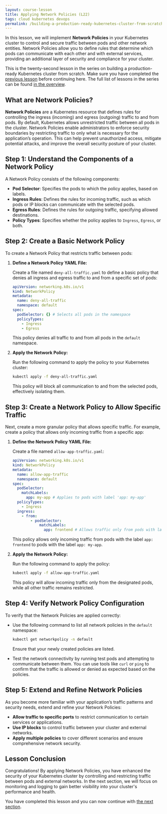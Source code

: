 ```yaml
---
layout: course-lesson
title: Applying Network Policies (L22)
tags: cloud kubernetes devops
permalink: /building-a-production-ready-kubernetes-cluster-from-scratch/lesson-22
---
```


In this lesson, we will implement **Network Policies** in your Kubernetes
cluster to control and secure traffic between pods and other network entities.
Network Policies allow you to define rules that determine which pods can
communicate with each other and with external services, providing an additional
layer of security and compliance for your cluster.

This is the twenty-second lesson in the series on building a production-ready
Kubernetes cluster from scratch. Make sure you have completed the
[previous lesson](/building-a-production-ready-kubernetes-cluster-from-scratch/lesson-21)
before continuing here. The full list of lessons in the series can be found
[in the overview](/building-a-production-ready-kubernetes-cluster-from-scratch).

## What are Network Policies?

**Network Policies** are a Kubernetes resource that defines rules for
controlling the ingress (incoming) and egress (outgoing) traffic to and from
pods. By default, Kubernetes allows unrestricted traffic between all pods in the
cluster. Network Policies enable administrators to enforce security boundaries
by restricting traffic to only what is necessary for the application’s
operation. This can help prevent unauthorized access, mitigate potential
attacks, and improve the overall security posture of your cluster.

## Step 1: Understand the Components of a Network Policy

A Network Policy consists of the following components:

- **Pod Selector**: Specifies the pods to which the policy applies, based on
  labels.
- **Ingress Rules**: Defines the rules for incoming traffic, such as which pods
  or IP blocks can communicate with the selected pods.
- **Egress Rules**: Defines the rules for outgoing traffic, specifying allowed
  destinations.
- **Policy Types**: Specifies whether the policy applies to `Ingress`, `Egress`,
  or both.

## Step 2: Create a Basic Network Policy

To create a Network Policy that restricts traffic between pods:

1. **Define a Network Policy YAML File:**

   Create a file named `deny-all-traffic.yaml` to define a basic policy that
   denies all ingress and egress traffic to and from a specific set of pods:

   ```yaml
   apiVersion: networking.k8s.io/v1
   kind: NetworkPolicy
   metadata:
     name: deny-all-traffic
     namespace: default
   spec:
     podSelector: {} # Selects all pods in the namespace
     policyTypes:
       - Ingress
       - Egress
   ```

   This policy denies all traffic to and from all pods in the `default`
   namespace.

2. **Apply the Network Policy:**

   Run the following command to apply the policy to your Kubernetes cluster:

   ```bash
   kubectl apply -f deny-all-traffic.yaml
   ```

   This policy will block all communication to and from the selected pods,
   effectively isolating them.

## Step 3: Create a Network Policy to Allow Specific Traffic

Next, create a more granular policy that allows specific traffic. For example,
create a policy that allows only incoming traffic from a specific app:

1. **Define the Network Policy YAML File:**

   Create a file named `allow-app-traffic.yaml`:

   ```yaml
   apiVersion: networking.k8s.io/v1
   kind: NetworkPolicy
   metadata:
     name: allow-app-traffic
     namespace: default
   spec:
     podSelector:
       matchLabels:
         app: my-app # Applies to pods with label 'app: my-app'
     policyTypes:
       - Ingress
     ingress:
       - from:
           - podSelector:
               matchLabels:
                 app: frontend # Allows traffic only from pods with label 'app: frontend'
   ```

   This policy allows only incoming traffic from pods with the label
   `app: frontend` to pods with the label `app: my-app`.

2. **Apply the Network Policy:**

   Run the following command to apply the policy:

   ```bash
   kubectl apply -f allow-app-traffic.yaml
   ```

   This policy will allow incoming traffic only from the designated pods, while
   all other traffic remains restricted.

## Step 4: Verify Network Policy Configuration

To verify that the Network Policies are applied correctly:

- Use the following command to list all network policies in the `default`
  namespace:

  ```bash
  kubectl get networkpolicy -n default
  ```

  Ensure that your newly created policies are listed.

- Test the network connectivity by running test pods and attempting to
  communicate between them. You can use tools like `curl` or `ping` to confirm
  that the traffic is allowed or denied as expected based on the policies.

## Step 5: Extend and Refine Network Policies

As you become more familiar with your application’s traffic patterns and
security needs, extend and refine your Network Policies:

- **Allow traffic to specific ports** to restrict communication to certain
  services or applications.
- **Use IP blocks** to control traffic between your cluster and external
  networks.
- **Apply multiple policies** to cover different scenarios and ensure
  comprehensive network security.

## Lesson Conclusion

Congratulations! By applying Network Policies, you have enhanced the security of
your Kubernetes cluster by controlling and restricting traffic between pods and
external networks. In the next section, we will focus on monitoring and logging
to gain better visibility into your cluster's performance and health.

You have completed this lesson and you can now continue with
[the next section](/building-a-production-ready-kubernetes-cluster-from-scratch/section-8).
